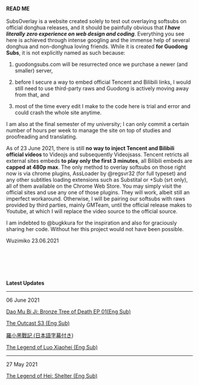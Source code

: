 <b>READ ME</b>
<br><br>
SubsOverlay is a website created solely to test out overlaying softsubs on official donghua releases, and it should be painfully obvious that ***I have literally zero experience on web design and coding***. Everything you see here is achieved through intense googling and the immense help of several donghua and non-donghua loving friends. While it is created **for Guodong Subs**, it is not explicitly named as such because: 

1) guodongsubs.com will be resurrected once we purchase a newer (and smaller) server, 

2) before I secure a way to embed official Tencent and Bilibili links, I would still need to use third-party raws and Guodong is actively moving away from that, and 

3) most of the time every edit I make to the code here is trial and error and could crash the whole site anytime. 

I am also at the final semester of my university; I can only commit a certain number of hours per week to manage the site on top of studies and proofreading and translating. 

As of 23 June 2021, there is still **no way to inject Tencent and Bilibili official videos** to Videojs and subsequently Videojsass. Tencent retricts all external sites embeds **to play only the first 3 minutes**, all Bilibili embeds are **capped at 480p max**. The only method to overlay softsubs on those right now is via chrome plugins, AssLoader by @regsvr32 (for full typeset) and any other subtitles loading extensions such as Substital or +Sub (srt only), all of them available on the Chrome Web Store. You may simply visit the official sites and use any one of those plugins. They will work, albeit still an imperfect workaround. Otherwise, I will be pairing our softsubs with raws provided by third parties, mainly GMTeam, until the official release makes to Youtube, at which I will replace the video source to the official source.  

I am indebted to @bugkkura for the inspiration and also for graciously sharing her code. Without her this project would not have been possible. 


Wuzimiko
23.06.2021

<br><br>
---
<b>Latest Updates</b>

---
06 June 2021

<a href="https://wuzimiko.github.io/subsoverlay/bronzetreeofdeath/en">Dao Mu Bi Ji: Bronze Tree of Death EP 01(Eng Sub)</a>

<a href="https://wuzimiko.github.io/subsoverlay/theoutcasts3/en">The Outcast S3 (Eng Sub)</a>

 <p style="font-family : 'ヒラギノ角ゴ ProN' , 'Hiragino Kaku Gothic ProN' , '游ゴシック' , '游ゴシック体' , YuGothic , 'Yu Gothic' , 'メイリオ' , Meiryo , 'ＭＳ ゴシック' , 'MS Gothic' , HiraKakuProN-W3 , 'TakaoExゴシック' , TakaoExGothic , 'MotoyaLCedar' , 'Droid Sans Japanese' , sans-serif;
"> <a href="https://wuzimiko.github.io/subsoverlay/luoxiaohei/jp">羅小黑戰記 (日本語字幕付き)</a> </p>
 
 <a href="https://wuzimiko.github.io/subsoverlay/luoxiaohei/en">The Legend of Luo Xiaohei (Eng Sub)</a>
 
---
 27 May 2021

 <a href="https://wuzimiko.github.io/subsoverlay/luoxiaohei/en-officialmv">The Legend of Hei: Shelter (Eng Sub)</a>

